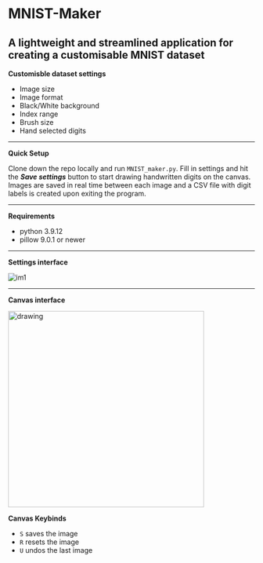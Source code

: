 # MNIST-Maker

## A lightweight and streamlined application for creating a customisable MNIST dataset

**Customisble dataset settings**

- Image size
- Image format
- Black/White background
- Index range
- Brush size
- Hand selected digits 

---

**Quick Setup**

Clone down the repo locally and run <code>MNIST_maker.py</code>. Fill in settings and hit the  ***Save settings*** button to start drawing handwritten digits on the canvas. Images are saved in real time between each image and a CSV file with digit labels is created upon exiting the program.

---

**Requirements**

- python 3.9.12
- pillow 9.0.1 or newer

---

**Settings interface**

![im1](https://i.imgur.com/GyGIfn8.png)

---

**Canvas interface** 

<img src="https://i.imgur.com/xF1LXyc.png" alt="drawing" width="400"/>

**Canvas Keybinds**  
- `S` saves the image
- `R` resets the image 
- `U` undos the last image
